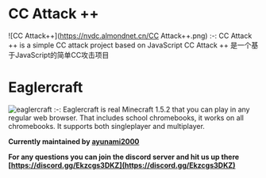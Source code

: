 # CC Attack ++
![CC Attack++](https://nvdc.almondnet.cn/CC Attack++.png)
:-:
CC Attack ++ is a simple CC attack project based on JavaScript
CC Attack ++ 是一个基于JavaScript的简单CC攻击项目

# Eaglercraft

![eaglercraft](https://g.deev.is/eaglercraft/cover.png)
:-:
Eaglercraft is real Minecraft 1.5.2 that you can play in any regular web browser. That includes school chromebooks, it works on all chromebooks. It supports both singleplayer and multiplayer.

**Currently maintained by [ayunami2000](https://github.com/ayunami2000)**

**For any questions you can join the discord server and hit us up there [https://discord.gg/Ekzcgs3DKZ](https://discord.gg/Ekzcgs3DKZ)**
